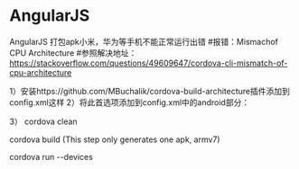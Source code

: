 # AngularJS
AngularJS 打包apk小米，华为等手机不能正常运行出错
#报错：Mismachof CPU Architecture
#参照解决地址：https://stackoverflow.com/questions/49609647/cordova-cli-mismatch-of-cpu-architecture

1）安装https://github.com/MBuchalik/cordova-build-architecture插件添加到config.xml这样
<plugin name="cordova-build-architecture" spec="https://github.com/MBuchalik/cordova-build-architecture.git#v1.0.4" source="git" />
2）将此首选项添加到config.xml中的android部分：
<preference default="arm" name="buildArchitecture" />

3）
cordova clean

cordova build (This step only generates one apk, armv7)

cordova run --devices
